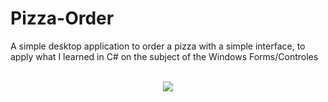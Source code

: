 # Pizza-Order
A simple desktop application to order a pizza with a simple interface, to apply what I learned in C# on the subject of the Windows Forms/Controles

<br>

<div align=center>
  <image src="https://github-production-user-asset-6210df.s3.amazonaws.com/163548732/449669764-3de52bcf-e431-4429-ad3f-c8e8d33286b5.png?X-Amz-Algorithm=AWS4-HMAC-SHA256&X-Amz-Credential=AKIAVCODYLSA53PQK4ZA%2F20250601%2Fus-east-1%2Fs3%2Faws4_request&X-Amz-Date=20250601T013320Z&X-Amz-Expires=300&X-Amz-Signature=9fb2f2a3ed2ae5ebd794f2390264d7c22ae351bc4a7a838dcce9b174db05253f&X-Amz-SignedHeaders=host">
</div>
